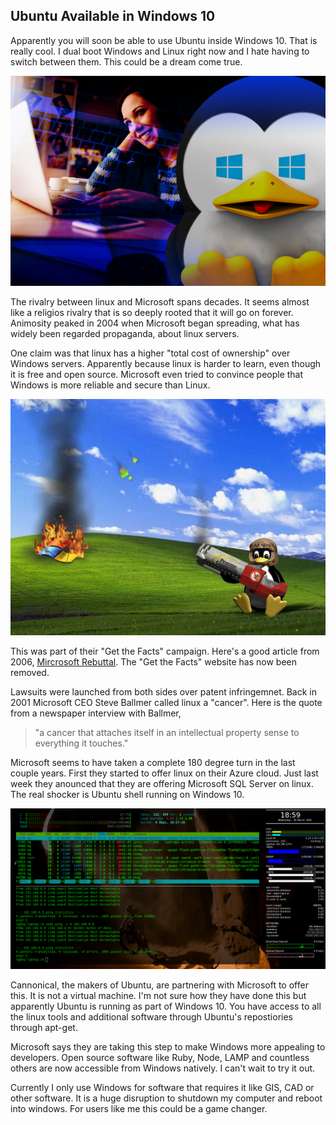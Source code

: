 ## Ubuntu Available in Windows 10
<!-- more -->
Apparently you will soon be able to use Ubuntu inside Windows 10. That is really cool. I dual boot Windows and Linux right now and I hate having to switch between them. This could be a dream come true.
<!-- more -->
![large](/img/linuxWin.png)

The rivalry between linux and Microsoft spans decades.  It seems almost like a religios rivalry that is so deeply rooted that it will go on forever.  Animosity peaked in 2004 when Microsoft began spreading, what has widely been regarded propaganda, about linux servers.  

One claim was that linux has a higher "total cost of ownership" over Windows servers.  Apparently because linux is harder to learn, even though it is free and open source.  Microsoft even tried to convince people that Windows is more reliable and secure than Linux.

![large](/img/winVsLinux.jpg)

This was part of their "Get the Facts" campaign.  Here's a good article from 2006, <a href="http://www.eweek.com/c/a/Linux-and-Open-Source/Linux-Allies-Rebut-Microsoft-Get-the-Facts-Campaign">Mircrosoft Rebuttal</a>.  The "Get the Facts" website has now been removed.  

Lawsuits were launched from both sides over patent infringemnet.  Back in 2001 Microsoft CEO Steve Ballmer called linux a "cancer".  Here is the quote from a newspaper interview with Ballmer, 
> "a cancer that attaches itself in an intellectual property sense to everything it touches."

Microsoft seems to have taken a complete 180 degree turn in the last couple years.  First they started to offer linux on their Azure cloud.  Just last week they anounced that they are offering Microsoft SQL Server on linux.  The real shocker is Ubuntu shell running on Windows 10.

![large](/img/myDesktop.png)

Cannonical, the makers of Ubuntu, are partnering with Microsoft to offer this.  It is not a virtual machine.  I'm not sure how they have done this but apparently Ubuntu is running as part of Windows 10.  You have access to all the linux tools and additional software through Ubuntu's repostiories through apt-get.

Microsoft says they are taking this step to make Windows more appealing to developers.  Open source software like Ruby, Node, LAMP and countless others are now accessible from Windows natively.  I can't wait to try it out.

Currently I only use Windows for software that requires it like GIS, CAD or other software.  It is a huge disruption to shutdown my computer and reboot into windows.  For users like me this could be a game changer.